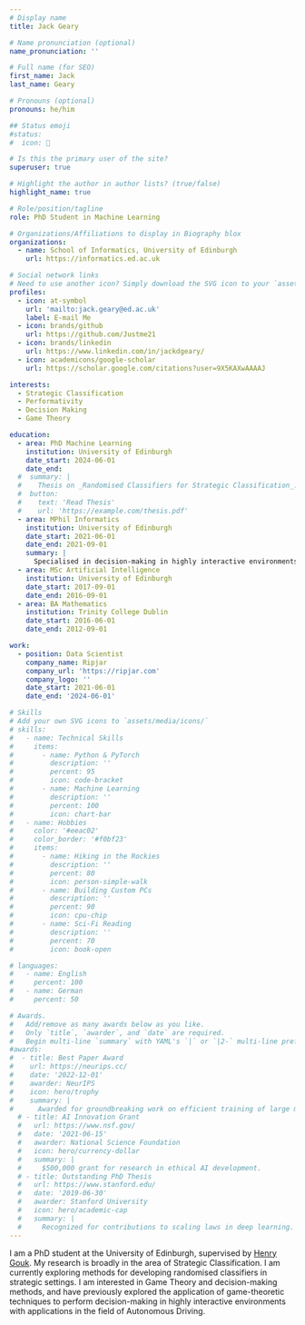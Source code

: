 ```yaml
---
# Display name
title: Jack Geary

# Name pronunciation (optional)
name_pronunciation: ''

# Full name (for SEO)
first_name: Jack
last_name: Geary

# Pronouns (optional)
pronouns: he/him

## Status emoji
#status:
#  icon: 🚀

# Is this the primary user of the site?
superuser: true

# Highlight the author in author lists? (true/false)
highlight_name: true

# Role/position/tagline
role: PhD Student in Machine Learning

# Organizations/Affiliations to display in Biography blox
organizations:
  - name: School of Informatics, University of Edinburgh
    url: https://informatics.ed.ac.uk

# Social network links
# Need to use another icon? Simply download the SVG icon to your `assets/media/icons/` folder.
profiles:
  - icon: at-symbol
    url: 'mailto:jack.geary@ed.ac.uk'
    label: E-mail Me
  - icon: brands/github
    url: https://github.com/Justme21
  - icon: brands/linkedin
    url: https://www.linkedin.com/in/jackdgeary/
  - icon: academicons/google-scholar
    url: https://scholar.google.com/citations?user=9X5KAXwAAAAJ

interests:
  - Strategic Classification
  - Performativity
  - Decision Making
  - Game Theory

education:
  - area: PhD Machine Learning
    institution: University of Edinburgh
    date_start: 2024-06-01
    date_end: 
  #  summary: |
  #    Thesis on _Randomised Classifiers for Strategic Classification_. Supervised by Dr. Henry Gouk.
  #  button:
  #    text: 'Read Thesis'
  #    url: 'https://example.com/thesis.pdf'
  - area: MPhil Informatics
    institution: University of Edinburgh
    date_start: 2021-06-01
    date_end: 2021-09-01
    summary: |
      Specialised in decision-making in highly interactive environments with a focus on autonomous driving. 
  - area: MSc Artificial Intelligence
    institution: University of Edinburgh
    date_start: 2017-09-01
    date_end: 2016-09-01
  - area: BA Mathematics
    institution: Trinity College Dublin
    date_start: 2016-06-01
    date_end: 2012-09-01

work:
  - position: Data Scientist
    company_name: Ripjar
    company_url: 'https://ripjar.com'
    company_logo: ''
    date_start: 2021-06-01
    date_end: '2024-06-01'

# Skills
# Add your own SVG icons to `assets/media/icons/`
# skills:
#   - name: Technical Skills
#     items:
#       - name: Python & PyTorch
#         description: ''
#         percent: 95
#         icon: code-bracket
#       - name: Machine Learning
#         description: ''
#         percent: 100
#         icon: chart-bar
#   - name: Hobbies
#     color: '#eeac02'
#     color_border: '#f0bf23'
#     items:
#       - name: Hiking in the Rockies
#         description: ''
#         percent: 80
#         icon: person-simple-walk
#       - name: Building Custom PCs
#         description: ''
#         percent: 90
#         icon: cpu-chip
#       - name: Sci-Fi Reading
#         description: ''
#         percent: 70
#         icon: book-open

# languages:
#   - name: English
#     percent: 100
#   - name: German
#     percent: 50

# Awards.
#   Add/remove as many awards below as you like.
#   Only `title`, `awarder`, and `date` are required.
#   Begin multi-line `summary` with YAML's `|` or `|2-` multi-line prefix and indent 2 spaces below.
#awards:
#  - title: Best Paper Award
#    url: https://neurips.cc/
#    date: '2022-12-01'
#    awarder: NeurIPS
#    icon: hero/trophy
#    summary: |
#      Awarded for groundbreaking work on efficient training of large models.
  # - title: AI Innovation Grant
  #   url: https://www.nsf.gov/
  #   date: '2021-06-15'
  #   awarder: National Science Foundation
  #   icon: hero/currency-dollar
  #   summary: |
  #     $500,000 grant for research in ethical AI development.
  # - title: Outstanding PhD Thesis
  #   url: https://www.stanford.edu/
  #   date: '2019-06-30'
  #   awarder: Stanford University
  #   icon: hero/academic-cap
  #   summary: |
  #     Recognized for contributions to scaling laws in deep learning.
---
```


I am a PhD student at the University of Edinburgh, supervised by [Henry Gouk](https://www.henrygouk.com). My research is broadly in the area of Strategic Classification. I am currently exploring methods for developing randomised classifiers in strategic settings. I am interested in Game Theory and decision-making methods, and have previously explored the application of game-theoretic techniques to perform decision-making in highly interactive environments with applications in the field of Autonomous Driving.
